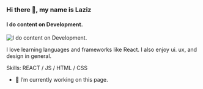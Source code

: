 ### Hi there 👋, my name is Laziz
#### I do content on Development.
![I do content on Development.](https://arturssmirnovs.github.io/github-profile-readme-generator/images/banner.png)

I love learning languages and frameworks like React. I also enjoy ui. ux, and design in general.

Skills: REACT / JS / HTML / CSS

- 🔭 I’m currently working on this page. 
















